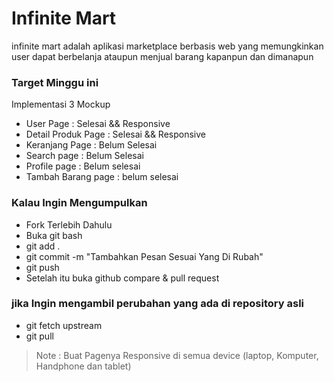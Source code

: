 # Infinite Mart

infinite mart adalah aplikasi marketplace berbasis web yang memungkinkan user dapat berbelanja ataupun menjual barang kapanpun dan dimanapun

### Target Minggu ini

Implementasi 3 Mockup

- User Page : Selesai && Responsive
- Detail Produk Page : Selesai && Responsive
- Keranjang Page : Belum Selesai
- Search page : Belum Selesai
- Profile page : Belum selesai
- Tambah Barang page : belum selesai

### Kalau Ingin Mengumpulkan

- Fork Terlebih Dahulu
- Buka git bash
- git add .
- git commit -m "Tambahkan Pesan Sesuai Yang Di Rubah"
- git push
- Setelah itu buka github compare & pull request

### jika Ingin mengambil perubahan yang ada di repository asli

- git fetch upstream
- git pull

> Note : Buat Pagenya Responsive di semua device (laptop, Komputer, Handphone dan tablet)
